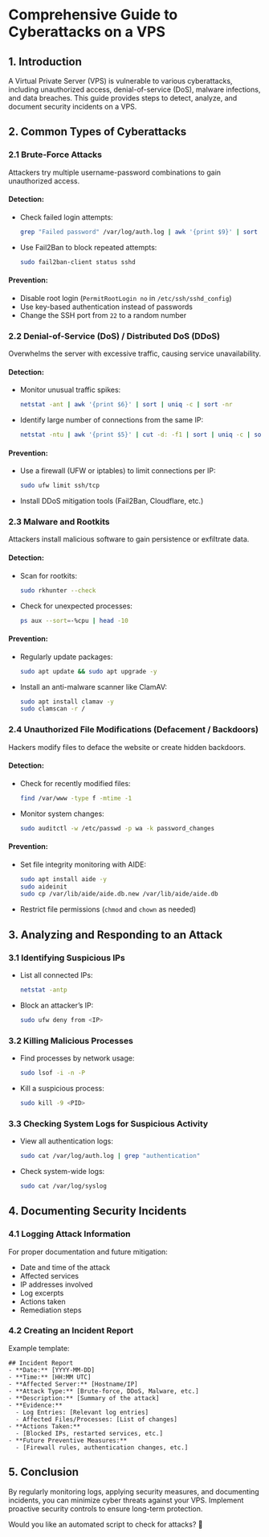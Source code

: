 # Comprehensive Guide to Cyberattacks on a VPS

## 1. Introduction

A Virtual Private Server (VPS) is vulnerable to various cyberattacks, including unauthorized access, denial-of-service (DoS), malware infections, and data breaches. This guide provides steps to detect, analyze, and document security incidents on a VPS.

## 2. Common Types of Cyberattacks

### 2.1 Brute-Force Attacks

Attackers try multiple username-password combinations to gain unauthorized access.

#### Detection:

- Check failed login attempts:
  ```sh
  grep "Failed password" /var/log/auth.log | awk '{print $9}' | sort | uniq -c | sort -nr
  ```
- Use Fail2Ban to block repeated attempts:
  ```sh
  sudo fail2ban-client status sshd
  ```

#### Prevention:

- Disable root login (`PermitRootLogin no` in `/etc/ssh/sshd_config`)
- Use key-based authentication instead of passwords
- Change the SSH port from `22` to a random number

### 2.2 Denial-of-Service (DoS) / Distributed DoS (DDoS)

Overwhelms the server with excessive traffic, causing service unavailability.

#### Detection:

- Monitor unusual traffic spikes:
  ```sh
  netstat -ant | awk '{print $6}' | sort | uniq -c | sort -nr
  ```
- Identify large number of connections from the same IP:
  ```sh
  netstat -ntu | awk '{print $5}' | cut -d: -f1 | sort | uniq -c | sort -nr | head -10
  ```

#### Prevention:

- Use a firewall (UFW or iptables) to limit connections per IP:
  ```sh
  sudo ufw limit ssh/tcp
  ```
- Install DDoS mitigation tools (Fail2Ban, Cloudflare, etc.)

### 2.3 Malware and Rootkits

Attackers install malicious software to gain persistence or exfiltrate data.

#### Detection:

- Scan for rootkits:
  ```sh
  sudo rkhunter --check
  ```
- Check for unexpected processes:
  ```sh
  ps aux --sort=-%cpu | head -10
  ```

#### Prevention:

- Regularly update packages:
  ```sh
  sudo apt update && sudo apt upgrade -y
  ```
- Install an anti-malware scanner like ClamAV:
  ```sh
  sudo apt install clamav -y
  sudo clamscan -r /
  ```

### 2.4 Unauthorized File Modifications (Defacement / Backdoors)

Hackers modify files to deface the website or create hidden backdoors.

#### Detection:

- Check for recently modified files:
  ```sh
  find /var/www -type f -mtime -1
  ```
- Monitor system changes:
  ```sh
  sudo auditctl -w /etc/passwd -p wa -k password_changes
  ```

#### Prevention:

- Set file integrity monitoring with AIDE:
  ```sh
  sudo apt install aide -y
  sudo aideinit
  sudo cp /var/lib/aide/aide.db.new /var/lib/aide/aide.db
  ```
- Restrict file permissions (`chmod` and `chown` as needed)

## 3. Analyzing and Responding to an Attack

### 3.1 Identifying Suspicious IPs

- List all connected IPs:
  ```sh
  netstat -antp
  ```
- Block an attacker’s IP:
  ```sh
  sudo ufw deny from <IP>
  ```

### 3.2 Killing Malicious Processes

- Find processes by network usage:
  ```sh
  sudo lsof -i -n -P
  ```
- Kill a suspicious process:
  ```sh
  sudo kill -9 <PID>
  ```

### 3.3 Checking System Logs for Suspicious Activity

- View all authentication logs:
  ```sh
  sudo cat /var/log/auth.log | grep "authentication"
  ```
- Check system-wide logs:
  ```sh
  sudo cat /var/log/syslog
  ```

## 4. Documenting Security Incidents

### 4.1 Logging Attack Information

For proper documentation and future mitigation:

- Date and time of the attack
- Affected services
- IP addresses involved
- Log excerpts
- Actions taken
- Remediation steps

### 4.2 Creating an Incident Report

Example template:

```
## Incident Report
- **Date:** [YYYY-MM-DD]
- **Time:** [HH:MM UTC]
- **Affected Server:** [Hostname/IP]
- **Attack Type:** [Brute-force, DDoS, Malware, etc.]
- **Description:** [Summary of the attack]
- **Evidence:**
  - Log Entries: [Relevant log entries]
  - Affected Files/Processes: [List of changes]
- **Actions Taken:**
  - [Blocked IPs, restarted services, etc.]
- **Future Preventive Measures:**
  - [Firewall rules, authentication changes, etc.]
```

## 5. Conclusion

By regularly monitoring logs, applying security measures, and documenting incidents, you can minimize cyber threats against your VPS. Implement proactive security controls to ensure long-term protection.

Would you like an automated script to check for attacks? 🚀
